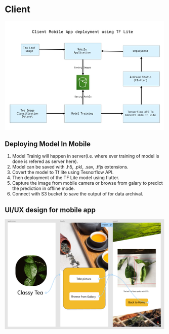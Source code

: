 # Client

<img src="ClientArchitecture.JPG">

## Deploying Model In Mobile
1. Model Trainig will happen in server(i.e. where ever training of model is done is refered as server here).
2. Model can be saved with .h5, .pkl, .sav, .tfjs extensions.
3. Covert the model to Tf lite using Tesnorflow API.
4. Then deployment of the TF Lite model using flutter.
5. Capture the image from mobile camera or browse from galary to predict the prediction in offline mode.
6. Connect with S3 bucket to save the output of for data archival.


## UI/UX design for mobile app
<img src="omdena_UI.png">
